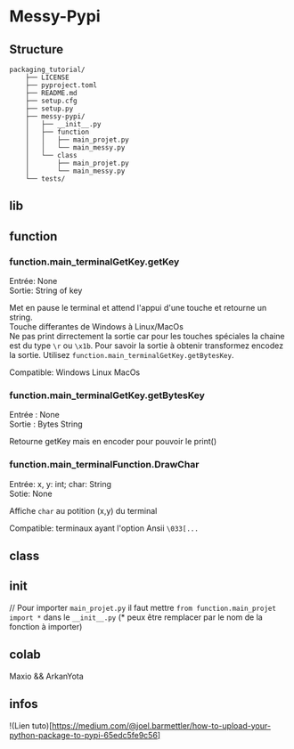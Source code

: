 # Messy-Pypi

## Structure
	packaging_tutorial/
		├── LICENSE
		├── pyproject.toml
		├── README.md
		├── setup.cfg
		├── setup.py
		├── messy-pypi/
		│   ├── __init__.py
		│	├── function
		│	│	├── main_projet.py
		│	│	└── main_messy.py
		│	└── class
		│		├── main_projet.py
		│		└── main_messy.py
		└── tests/

## lib

## function

### function.main_terminalGetKey.**getKey**

Entrée: None \
Sortie: String of key

Met en pause le terminal et attend l'appui d'une touche et retourne un string. \
Touche differantes de Windows à Linux/MacOs \
Ne pas print dirrectement la sortie car pour les touches spéciales la chaine est du type `\r` ou `\x1b`. Pour savoir la sortie à obtenir transformez encodez la sortie. Utilisez `function.main_terminalGetKey.getBytesKey`.

Compatible: Windows Linux MacOs

### function.main_terminalGetKey.**getBytesKey**

Entrée : None \
Sortie : Bytes String 

Retourne getKey mais en encoder pour pouvoir le print()

### function.main_terminalFunction.**DrawChar**
Entrée: x, y: int; char: String \
Sotie: None

Affiche `char` au potition (x,y) du terminal

Compatible: terminaux ayant l'option Ansii `\033[...`

## class

## init
// Pour importer `main_projet.py` il faut mettre `from function.main_projet import *` dans le `__init__.py` (* peux être remplacer par le nom de la fonction à importer) 

## colab
Maxio && ArkanYota

## infos
!(Lien tuto)[https://medium.com/@joel.barmettler/how-to-upload-your-python-package-to-pypi-65edc5fe9c56]
